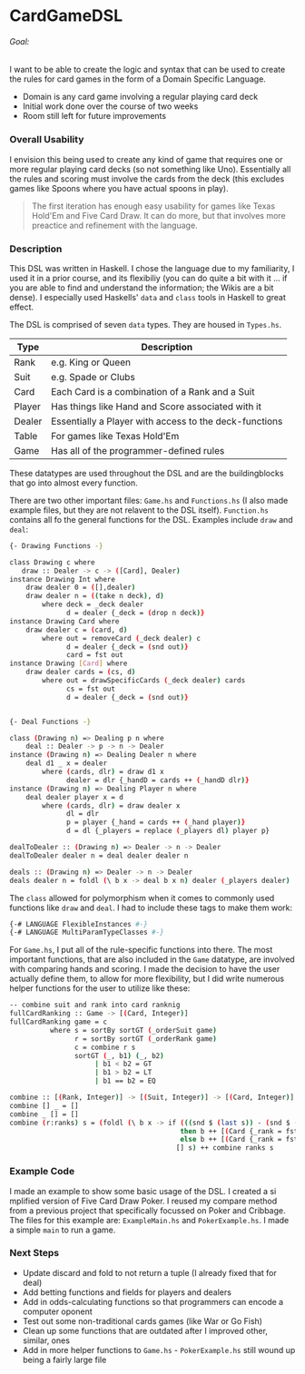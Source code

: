 # CardGameDSL

###### Goal:
I want to be able to create the logic and syntax that can be used to create the rules for card games in the form of a Domain Specific Language.  

  - Domain is any card game involving a regular playing card deck
  - Initial work done over the course of two weeks
  - Room still left for future improvements

### Overall Usability

I envision this being used to create any kind of game that requires one or more regular playing card decks (so not something like Uno).  Essentially all the rules and scoring must involve the cards from the deck (this excludes games like Spoons where you have actual spoons in play).

> The first iteration has enough easy usability
> for games like Texas Hold'Em and Five Card Draw.
> It can do more, but that involves more preactice
> and refinement with the language.


### Description
This DSL was written in Haskell.  I chose the language due to my familiarity, I used it in a prior course, and its flexibiliy (you can do quite a bit with it ... if you are able to find and understand the information; the Wikis are a bit dense).  I especially used Haskells' `data` and `class` tools in Haskell to great effect.

The DSL is comprised of seven `data` types.  They are housed in `Types.hs`.

| Type | Description |
| ------ | ------ |
| Rank | e.g. King or Queen |
| Suit | e.g. Spade or Clubs |
| Card | Each Card is a combination of a Rank and a Suit |
| Player | Has things like Hand and Score associated with it |
| Dealer | Essentially a Player with access to the deck-functions |
| Table | For games like Texas Hold'Em |
| Game | Has all of the programmer-defined rules |

These datatypes are used throughout the DSL and are the buildingblocks that go into almost every function.

There are two other important files: `Game.hs` and `Functions.hs` (I also made example files, but they are not relavent to the DSL itself).  `Function.hs` contains all fo the general functions for the DSL.  Examples include `draw` and `deal`:

```sh
{- Drawing Functions -}

class Drawing c where
   draw :: Dealer -> c -> ([Card], Dealer)
instance Drawing Int where
    draw dealer 0 = ([],dealer)
    draw dealer n = ((take n deck), d)
        where deck = _deck dealer
              d = dealer {_deck = (drop n deck)}
instance Drawing Card where
    draw dealer c = (card, d)
        where out = removeCard (_deck dealer) c 
              d = dealer {_deck = (snd out)}
              card = fst out
instance Drawing [Card] where
    draw dealer cards = (cs, d)
        where out = drawSpecificCards (_deck dealer) cards
              cs = fst out
              d = dealer {_deck = (snd out)}


{- Deal Functions -}

class (Drawing n) => Dealing p n where
    deal :: Dealer -> p -> n -> Dealer
instance (Drawing n) => Dealing Dealer n where
    deal d1 _ x = dealer
        where (cards, dlr) = draw d1 x
              dealer = dlr {_handD = cards ++ (_handD dlr)}
instance (Drawing n) => Dealing Player n where
    deal dealer player x = d
        where (cards, dlr) = draw dealer x
              dl = dlr 
              p = player {_hand = cards ++ (_hand player)}
              d = dl {_players = replace (_players dl) player p}

dealToDealer :: (Drawing n) => Dealer -> n -> Dealer
dealToDealer dealer n = deal dealer dealer n

deals :: (Drawing n) => Dealer -> n -> Dealer
deals dealer n = foldl (\ b x -> deal b x n) dealer (_players dealer)  
```
The `class` allowed for polymorphism when it comes to commonly used functions like `draw` and `deal`.  I had to include these tags to make them work:

```sh
{-# LANGUAGE FlexibleInstances #-}
{-# LANGUAGE MultiParamTypeClasses #-}
```
For `Game.hs`, I put all of the rule-specific functions into there.  The most important functions, that are also included in the `Game` datatype, are involved with comparing hands and scoring.  I made the decision to have the user actually define them, to allow for more flexibility, but I did write numerous helper functions for the user to utilize like these:
```sh
-- combine suit and rank into card ranknig
fullCardRanking :: Game -> [(Card, Integer)]
fullCardRanking game = c
          where s = sortBy sortGT (_orderSuit game)
                r = sortBy sortGT (_orderRank game)
                c = combine r s
                sortGT (_, b1) (_, b2)
                     | b1 < b2 = GT
                     | b1 > b2 = LT
                     | b1 == b2 = EQ

combine :: [(Rank, Integer)] -> [(Suit, Integer)] -> [(Card, Integer)]
combine [] _ = []
combine _ [] = []
combine (r:ranks) s = (foldl (\ b x -> if (((snd $ (last s)) - (snd $ (head s))) == 0)
                                          then b ++ [(Card {_rank = fst r, _suit = fst x}, snd r)]
                                          else b ++ [(Card {_rank = fst r, _suit = fst x}, 4 * snd r + snd x)]) 
                                         [] s) ++ combine ranks s
```
### Example Code
I made an example to show some basic usage of the DSL.  I created a si mplified version of Five Card Draw Poker.  I reused my compare method from a previous project that specifically focussed on Poker and Cribbage.  The files for this example are: `ExampleMain.hs` and `PokerExample.hs`.  I made a simple `main` to run a game.
### Next Steps
- Update discard and fold to not return a tuple (I already fixed that for deal)
- Add betting functions and fields for players and dealers
- Add in odds-calculating functions so that programmers can encode a computer oponent
- Test out some non-traditional cards games (like War or Go Fish)
- Clean up some functions that are outdated after I improved other, similar, ones
- Add in more helper functions to `Game.hs` - `PokerExample.hs` still wound up being a fairly large file
